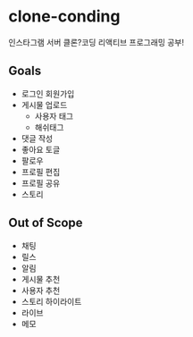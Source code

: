 # clone-conding

인스타그램 서버 클론?코딩
리액티브 프로그래밍 공부!

## Goals
- 로그인 회원가입
- 게시물 업로드
  - 사용자 태그
  - 해쉬태그
- 댓글 작성
- 좋아요 토글
- 팔로우
- 프로필 편집
- 프로필 공유
- 스토리

## Out of Scope
- 채팅
- 릴스
- 알림
- 게시물 추천
- 사용자 추천
- 스토리 하이라이트
- 라이브
- 메모
